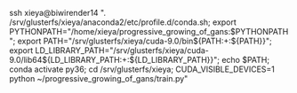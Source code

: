 ssh xieya@biwirender14 ". /srv/glusterfs/xieya/anaconda2/etc/profile.d/conda.sh; export PYTHONPATH="/home/xieya/progressive_growing_of_gans:$PYTHONPATH"; export PATH="/srv/glusterfs/xieya/cuda-9.0/bin${PATH:+:${PATH}}"; export LD_LIBRARY_PATH="/srv/glusterfs/xieya/cuda-9.0/lib64${LD_LIBRARY_PATH:+:${LD_LIBRARY_PATH}}"; echo \$PATH; conda activate py36; cd /srv/glusterfs/xieya; CUDA_VISIBLE_DEVICES=1 python ~/progressive_growing_of_gans/train.py"
